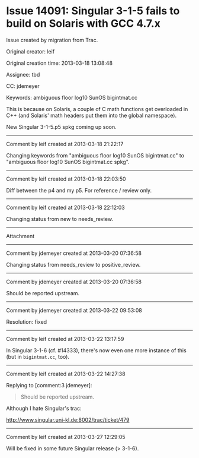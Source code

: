 # Issue 14091: Singular 3-1-5 fails to build on Solaris with GCC 4.7.x

Issue created by migration from Trac.

Original creator: leif

Original creation time: 2013-03-18 13:08:48

Assignee: tbd

CC:  jdemeyer

Keywords: ambiguous floor log10 SunOS bigintmat.cc

This is because on Solaris, a couple of C math functions get overloaded in C++ (and Solaris' math headers put them into the global namespace).

New Singular 3-1-5.p5 spkg coming up soon.


---

Comment by leif created at 2013-03-18 21:22:17

Changing keywords from "ambiguous floor log10 SunOS bigintmat.cc" to "ambiguous floor log10 SunOS bigintmat.cc spkg".


---

Comment by leif created at 2013-03-18 22:03:50

Diff between the p4 and my p5.  For reference / review only.


---

Comment by leif created at 2013-03-18 22:12:03

Changing status from new to needs_review.


---

Attachment


---

Comment by jdemeyer created at 2013-03-20 07:36:58

Changing status from needs_review to positive_review.


---

Comment by jdemeyer created at 2013-03-20 07:36:58

Should be reported upstream.


---

Comment by jdemeyer created at 2013-03-22 09:53:08

Resolution: fixed


---

Comment by leif created at 2013-03-22 13:17:59

In Singular 3-1-6 (cf. #14333), there's now even one more instance of this (but in `bigintmat.cc`, too).


---

Comment by leif created at 2013-03-22 14:27:38

Replying to [comment:3 jdemeyer]:
> Should be reported upstream.

Although I hate Singular's trac:

http://www.singular.uni-kl.de:8002/trac/ticket/479


---

Comment by leif created at 2013-03-27 12:29:05

Will be fixed in some future Singular release (> 3-1-6).
